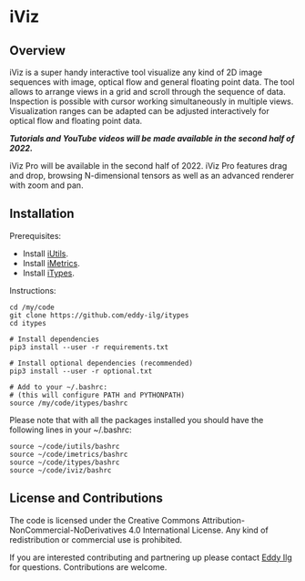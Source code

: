 # iViz

## Overview 

iViz is a super handy interactive tool visualize any kind of 2D image sequences with image, 
optical flow and general floating point data. The
tool allows to arrange views in a grid and scroll through the sequence of data. 
Inspection is possible with cursor working simultaneously in multiple views. Visualization ranges can be adapted 
can be adjusted interactively for optical flow and floating point data. 

___Tutorials and YouTube videos will be made available in the second
half of 2022.___

iViz Pro will be available in the second half of 2022. iViz Pro features drag and drop, browsing
N-dimensional tensors as well as an advanced renderer with zoom and pan. 

## Installation 

Prerequisites: 
* Install [iUtils](https://github.com/eddy-ilg/iutils.git).
* Install [iMetrics](https://github.com/eddy-ilg/imetrics.git).
* Install [iTypes](https://github.com/eddy-ilg/itypes.git).

Instructions: 

    cd /my/code
    git clone https://github.com/eddy-ilg/itypes
    cd itypes 
 
    # Install dependencies 
    pip3 install --user -r requirements.txt 

    # Install optional dependencies (recommended)
    pip3 install --user -r optional.txt 

    # Add to your ~/.bashrc:
    # (this will configure PATH and PYTHONPATH)
    source /my/code/itypes/bashrc 

Please note that with all the packages installed you should have the following lines in your ~/.bashrc:

    source ~/code/iutils/bashrc 
    source ~/code/imetrics/bashrc 
    source ~/code/itypes/bashrc 
    source ~/code/iviz/bashrc

## License and Contributions 

The code is licensed under the Creative Commons Attribution-NonCommercial-NoDerivatives 4.0 International License.
Any kind of redistribution or commercial use is prohibited. 

If you are interested contributing and partnering up please contact [Eddy Ilg](mailto:me@eddy-ilg.net)
for questions.
Contributions are welcome. 

